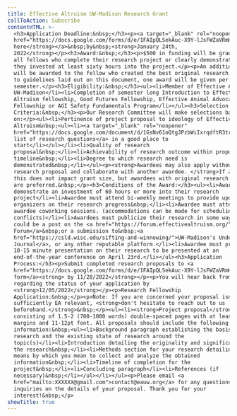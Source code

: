 ```yaml
---
title: Effective Altruism UW-Madison Research Grant
callToAction: Subscribe
contentHTML: >-
  <h3>Application Deadline:&nbsp;</h3><p><a target="_blank" rel="noopener"
  href="https://docs.google.com/forms/d/e/1FAIpQLSekAuc-X9Y-lJsFWZaVRmHQBxqCNVa9qNMBG85PFQ8vjwXVGA/viewform?usp=sf_link"><strong>Apply
  here</strong></a>&nbsp;by&nbsp;<strong>January 24th,
  2022</strong></p><h3>Award:&nbsp;</h3><p>$500 in funding will be granted to
  all fellows who complete their research project or clearly demonstrate that
  they invested at least sixty hours into the project.</p><p>An additional $500
  will be awarded to the fellow who created the best original research according
  to guidelines laid out on this document, one award will be given per
  semester.</p><h3>Eligibility:&nbsp;</h3><ul><li>Member of Effective Altruism
  UW-Madison</li><li>Completion of semester long Introduction to Effective
  Altruism fellowship, Good Futures Fellowship, Effective Animal Advocacy
  Fellowship or AGI Safety Fundamentals Program</li></ul><h3>Selection
  Criteria:&nbsp;</h3><p>Our Research Committee will make selections based
  on:</p><ul><li>Pertinence of project proposal to ideology of Effective
  Altruism&nbsp;<ul><li><a target="_blank" rel="noopener"
  href="https://docs.google.com/document/d/1GsNv61oQtgJPzbWiIxrqdftR3trM6uJqPu5LFTVahDI/edit?usp=sharing">This
  list of research questions</a> in a good place to
  start</li></ul></li><li>Quality of research
  proposal&nbsp;</li><li>Achievability of research outcome within proposed
  timeline&nbsp;</li><li>Degree to which research need is
  demonstrated&nbsp;</li></ul><p><strong>Awardees may also apply without a
  research proposal and collaborate with another awardee. </strong>If accepted
  this does not impact grant size, but awardees with original research proposals
  are preferred.&nbsp;</p><h3>Conditions of the Award:</h3><ul><li>Awardee must
  demonstrate an investment of 60 hours or more into their research
  project</li><li>Awardee must attend bi-weekly meetings to provide updates to
  organizers on their research progress&nbsp;</li><li>Awardee must attend weekly
  awardee coworking sessions. (accommodations can be made for scheduling
  conflicts)</li><li>Awardees must publicize their research in some way. This
  could be a post on the <a href="https://forum.effectivealtruism.org/">EA
  Forum</a>&nbsp;or a submission to&nbsp;<a
  href="https://csld.wisc.edu/sifting-and-winnowing/">UW-Madison's Undergrad
  Journal</a>, or any other reputable platform.</li><li>Awardee must prepare a
  10-15 minute presentation on their research to be presented at an
  end-of-the-year conference on April 23rd.</li></ul><h3>Application
  Process:</h3><p>Submit completed research proposals to <a
  href="https://docs.google.com/forms/d/e/1FAIpQLSekAuc-X9Y-lJsFWZaVRmHQBxqCNVa9qNMBG85PFQ8vjwXVGA/viewform?usp=sf_link">this
  form</a><strong> by 11/28/2022</strong></p><p>You will hear back from us
  regarding the status of your application by
  <strong>12/05/2022</strong></p><p>Research Fellowship
  Application:&nbsp;</p><p>Note: If you are concerned your proposal isn't
  sufficiently EA relevant, <strong>don't hesitate to reach out to us
  beforehand.</strong>&nbsp;</p><ul><li><strong>Project proposal</strong>
  consisting of 1.5-2 (700-1000 words) double-spaced pages with at least 1 inch
  margins and 11-12pt font. All proposals should include the following
  information:&nbsp;<ul><li>Background paragraph establishing the basis for your
  research and the existing state of research around the
  topic(s)</li><li>Introduction detailing the originality and significance of
  the research&nbsp;</li><li>Methods section for your research detailing the
  means by which you mean to collect and analyze the obtained
  information&nbsp;</li><li>Timeline of completion for the
  project&nbsp;</li><li>Concluding paragraph</li><li>References (if
  necessary)&nbsp;</li></ul></li></ul><p>Please email <a
  href="mailto:XXXXXX@gmail.com">contact@eauw.org</a> for any questions or
  inquiries on the details of your proposal. Thank you for your
  interest!&nbsp;</p>
showTitle: true
---
```

